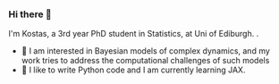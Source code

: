 ### Hi there 👋

I'm Kostas, a 3rd year PhD student in Statistics, at Uni of Ediburgh. . 

- 🔭 I am interested in Bayesian models of complex dynamics, and my work tries to address the computational challenges of such models
- 🌱 I like to write Python code and I am currently learning JAX.


